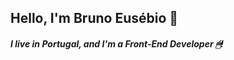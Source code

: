## Hello, I'm Bruno Eusébio 👋

##### I live in Portugal, and I'm a Front-End Developer 🖱!

<!--
**Degortunger/Degortunger** is a ✨ _special_ ✨ repository because its `README.md` (this file) appears on your GitHub profile.
